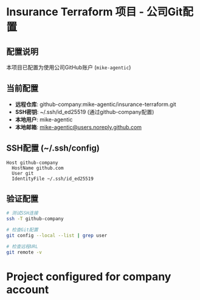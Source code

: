 # Insurance Terraform 项目 - 公司Git配置

## 配置说明
本项目已配置为使用公司GitHub账户 (`mike-agentic`)

## 当前配置
- **远程仓库**: github-company:mike-agentic/insurance-terraform.git
- **SSH密钥**: ~/.ssh/id_ed25519 (通过github-company配置)
- **本地用户**: mike-agentic
- **本地邮箱**: mike-agentic@users.noreply.github.com

## SSH配置 (~/.ssh/config)
```
Host github-company
  HostName github.com
  User git
  IdentityFile ~/.ssh/id_ed25519
```

## 验证配置
```bash
# 测试SSH连接
ssh -T github-company

# 检查Git配置
git config --local --list | grep user

# 检查远程URL
git remote -v
```
# Project configured for company account
